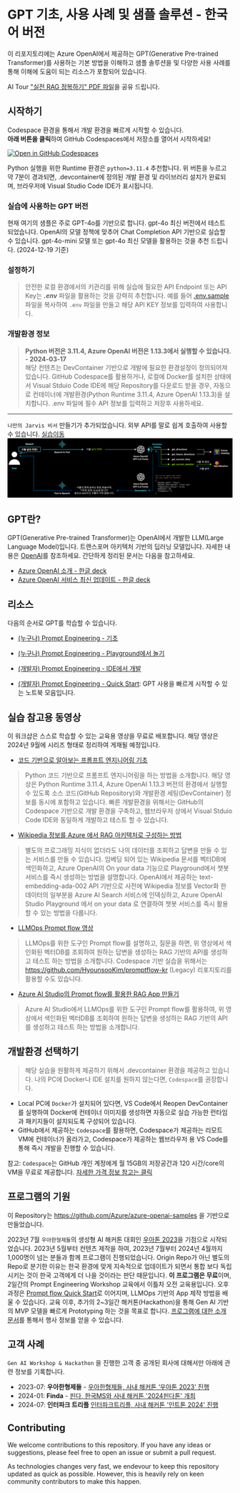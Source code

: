 # GPT 기초, 사용 사례 및 샘플 솔루션 - 한국어 버전
이 리포지토리에는 Azure OpenAI에서 제공하는 GPT(Generative Pre-trained Transformer)를 사용하는 기본 방법을 이해하고 샘플 솔루션을 및 다양한 사용 사례를 통해 이해에 도움이 되는 리소스가 포함되어 있습니다.  

AI Tour ["실전 RAG 정복하기" PDF 파일](http://azure.studydev.com/event/workshop_rag.pdf)을 공유 드립니다.

## 시작하기
Codespace 환경을 통해서 개발 환경을 빠르게 시작할 수 있습니다.  
**아래 버튼을 클릭**하여 GitHub Codespaces에서 저장소를 열어서 시작하세요!  

[![Open in GitHub Codespaces](https://github.com/codespaces/badge.svg)](https://codespaces.new/HyounsooKim/azure-openai-samples-kr?quickstart=1)

Python 실행을 위한 Runtime 환경은 `python=3.11.4` 추천합니다. 위 버튼을 누르고 약 7분이 경과되면, .devcontainer에 정의된 개발 환경 및 라이브러리 설치가 완료되며, 브라우저에 Visual Studio Code IDE가 표시됩니다.  

### 실습에 사용하는 GPT 버전
현재 여기의 샘플은 주로 GPT-4o를 기반으로 합니다. gpt-4o 최신 버전에서 테스트 되었습니다. OpenAI의 모델 정책에 맞추어 Chat Completion API 기반으로 실습할 수 있습니다. gpt-4o-mini 모델 또는 gpt-4o 최신 모델을 활용하는 것을 추천 드립니다. (2024-12-19 기준)

### 설정하기
>안전한 로컬 환경에서의 키관리를 위해 실습에 필요한 API Endpoint 또는 API Key는 ***.env*** 파일을 활용하는 것을 강력히 추천합니다. 예를 들어 [.env.sample](./.env.sample) 파일을 복사하여 `.env` 파일을 만들고 해당 API KEY 정보를 입력하여 사용합니다.

### 개발환경 정보
>**Python 버전은 3.11.4, Azure OpenAI 버전은 1.13.3에서 실행할 수 있습니다. - 2024-03-17**  
해당 컨텐츠는 DevContainer 기반으로 개발에 필요한 환경설정이 정의되어져 있습니다. GitHub Codespace를 활용하거나, 로컬에 Docker를 설치한 상태에서 Visual Stduio Code IDE에 해당 Repository를 다운로드 받을 경우, 자동으로 컨테이너에 개발환경(Python Runtime 3.11.4, Azure OpenAI 1.13.3)을 설치합니다. .env 파일에 필수 API 정보를 입력하고 저장후 사용하세요.  
----  

`나만의 Jarvis 비서` 만들기가 추가되었습니다. 외부 API를 말로 쉽게 호출하여 사용할 수 있습니다. [실습이동](./quick_start/11_my_jarvis_stt_chatgpt_tts.ipynb)  
![나만의 비서 만들기](./quick_start/assets/stt_chatgpt_tts.png)

## GPT란?
GPT(Generative Pre-trained Transformer)는 OpenAI에서 개발한 LLM(Large Language Model)입니다. 트랜스포머 아키텍처 기반의 딥러닝 모델입니다. 자세한 내용은 [OpenAI](https://openai.com)를 참조하세요.
간단하게 정리된 문서는 다음을 참고하세요.
- [Azure OpenAI 소개 - 한글 deck](http://azure.studydev.com/openai/aoai_2023_201.pdf)
- [Azure OpenAI 서비스 최신 업데이트 - 한글 deck](http://azure.studydev.com/openai/aoai_2024_q1.pdf)

## 리소스
다음의 순서로 GPT를 학습할 수 있습니다.

- [(누구나) Prompt Engineering - 기초](http://azure.studydev.com/openai/aoai_2024_pe_01.pdf)

- [(누구나) Prompt Engineering - Playground에서 놀기](http://azure.studydev.com/openai/aoai_2024_pe_02.pdf)

- [(개발자) Prompt Engineering - IDE에서 개발](http://azure.studydev.com/openai/aoai_2024_pe_03.pdf)

- [(개발자) Prompt Engineering - Quick Start](./quick_start/): GPT 사용을 빠르게 시작할 수 있는 노트북 모음입니다.

## 실습 참고용 동영상
이 워크샵은 스스로 학습할 수 있는 교육용 영상을 무료로 배포합니다. 해당 영상은 2024년 9월에 시리즈 형태로 정리하여 게재될 예정입니다.
- [코드 기반으로 알아보는 프롬프트 엔지니어링 기초](https://youtu.be/XQ917ZOaaOk)
>Python 코드 기반으로 프롬프트 엔지니어링을 하는 방법을 소개합니다. 해당 영상은 Python Runtime 3.11.4, Azure OpenAI 1.13.3 버전의 환경에서 실행할 수 있도록 소스 코드(GitHub Repository)와 개발환경 세팅(DevContainer) 정보를 동시에 포함하고 있습니다. 빠른 개발환경을 위해서는 GitHub의 Codespace 기반으로 개발 환경을 구축하고, 웹브라우저 상에서 Visual Stduio Code IDE와 동일하게 개발하고 테스트 할 수 있습니다. 

- [Wikipedia 정보를 Azure 에서 RAG 아키텍처로 구성하는 방법](https://youtu.be/MOOHK1b4Syk)
>별도의 프로그래밍 지식이 없더라도 나의 데이터를 조회하고 답변을 만들 수 있는 서비스를 만들 수 있습니다. 임베딩 되어 있는 Wikipedia 문서를 벡터DB에 색인화하고, Azure OpenAI의 On your data 기능으로 Playground에서 챗봇 서비스를 즉시 생성하는 방법을 설명합니다. OpenAI에서 제공하는 text-embedding-ada-002 API 기반으로 사전에 Wikipedia 정보를 Vector화 한 데이터의 일부분을 Azure AI Search 서비스에 인덱싱하고, Azure OpenAI Studio Playground 에서 on your data 로 연결하여 챗봇 서비스를 즉시 활용할 수 있는 방법을 다룹니다.

- [LLMOps Prompt flow 영상](https://youtu.be/ECl0D8rHoDc)
>LLMOps를 위한 도구인 Prompt flow를 설명하고, 질문을 하면, 위 영상에서 색인화된 벡터DB를 조회하여 원하는 답변을 생성하는 RAG 기반의 API를 생성하고 테스트 하는 방법을 소개합니다. Codespace 기반 실습을 위해서는 https://github.com/HyounsooKim/promptflow-kr (Legacy) 리포지토리를 활용할 수도 있습니다.

- [Azure AI Studio의 Prompt flow를 활용한 RAG App 만들기](https://youtu.be/92_oxGaMXSY)
>Azure AI Studio에서 LLMOps를 위한 도구인 Prompt flow를 활용하여, 위 영상에서 색인화된 벡터DB를 조회하여 원하는 답변을 생성하는 RAG 기반의 API를 생성하고 테스트 하는 방법을 소개합니다.

## 개발환경 선택하기
>해당 실습을 원활하게 제공하기 위해서 .devcontainer 환경을 제공하고 있습니다. 나의 PC에 Docker나 IDE 설치를 원하지 않는다면, `Codespace`를 권장합니다. 
- Local PC에 `Docker`가 설치되어 있다면, VS Code에서 Reopen DevContainer를 실행하여 Docker에 컨테이너 이미지를 생성하면 자동으로 실습 가능한 런타임과 패키지들이 설치되도록 구성되어 있습니다.
- GitHub에서 제공하는 `Codespace`를 활용하면, Codespace가 제공하는 리모트 VM에 컨테이너가 올라가고, Codespace가 제공하는 웹브라우저 용 VS Code를 통해 즉시 개발을 진행할 수 있습니다.

참고: `Codespace`는 GitHub 개인 계정에게 월 15GB의 저장공간과 120 시간/core의 VM을 무료로 제공합니다. [자세한 가격 정보 참고는 클릭](https://docs.github.com/en/billing/managing-billing-for-github-codespaces/about-billing-for-github-codespaces)

## 프로그램의 기원
이 Repository는 https://github.com/Azure/azure-openai-samples 을 기반으로 만들었습니다.  

2023년 7월 `우아한형제들`의 생성형 AI 해커톤 대회인 [우아톤 2023](https://techblog.woowahan.com/13929/)을 기점으로 시작되었습니다. 2023년 5월부터 컨텐츠 제작을 하여, 2023년 7월부터 2024년 4월까지 1,000명이 넘는 분들과 함께 프로그램이 진행되었습니다. Origin Repo가 아닌 별도의 Repo로 분기한 이유는 한국 환경에 맞게 지속적으로 업데이트가 되면서 통합 보다 독립 시키는 것이 한국 고객에게 더 나을 것이라는 판단 때문입니다. **이 프로그램은 무료**이며, 2일간의 Prompt Engineering Workshop 교육에서 이틀차 오전 교육용입니다. 오후 과정은 [Prompt flow Quick Start](https://microsoft.github.io/promptflow/how-to-guides/quick-start.html)로 이어지며, LLMOps 기반의 App 제작 방법을 배울 수 있습니다.  교육 이후, 추가의 2~3일간 해커톤(Hackathon)을 통해 Gen AI 기반의 MVP 모델을 빠르게 Prototyping 하는 것을 목표로 합니다. [프로그램에 대한 소개 문서](http://azure.studydev.com/openai/aoai_2024_pe_00.pdf)를 통해서 행사 정보를 얻을 수 있습니다.  

## 고객 사례
`Gen AI Workshop & Hackathon` 을 진행한 고객 중 공개된 회사에 대해서만 아래에 관련 정보를 기록합니다.  
- 2023-07: **우아한형제들** - [우아한형제들, 사내 해커톤 ‘우아톤 2023’ 진행](https://zdnet.co.kr/view/?no=20230717092217)  
- 2024-01: **Finda** - [핀다, 한국MS와 사내 해커톤 '2024핀다톤' 개최](https://www.etnews.com/20240205000064)
- 2024-07: **인터파크 트리플** [인터파크트리플, 사내 해커톤 '인트톤 2024' 진행](https://zdnet.co.kr/view/?no=20240705140508)

## Contributing
We welcome contributions to this repository. If you have any ideas or suggestions, please feel free to open an issue or submit a pull request.

As technologies changes very fast, we endevour to keep this repository updated as quick as possible. However, this is heavily rely on keen community contributors to make this happen.
